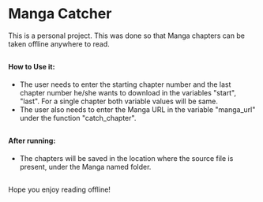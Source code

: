 # Manga Catcher
This is a personal project. This was done so that Manga chapters can be taken offline anywhere to read.
##
#### How to Use it:
 - The user needs to enter the starting chapter number and the last chapter number he/she wants to download in the variables "start", "last". For a single chapter both variable values will be same.
 - The user also needs to enter the Manga URL in the variable "manga_url" under the function "catch_chapter".
##
#### After running:
- The chapters will be saved in the location where the source file is present, under the Manga named folder.
##
Hope you enjoy reading offline!
##
